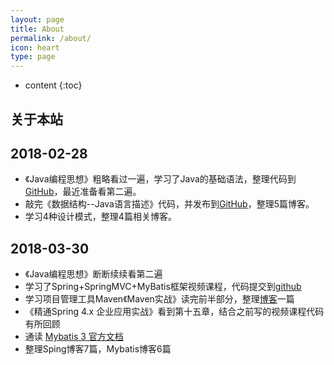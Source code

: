```yaml
---
layout: page
title: About
permalink: /about/
icon: heart
type: page
---
```


* content
{:toc}
## 关于本站



## 2018-02-28

- 《Java编程思想》粗略看过一遍，学习了Java的基础语法，整理代码到[GitHub](https://github.com/gongfukangEE/thinkInJava)，最近准备看第二遍。
- 敲完《数据结构--Java语言描述》代码，并发布到[GitHub](https://github.com/gongfukangEE/Data-Structures-Java)，整理5篇博客。
- 学习4种设计模式，整理4篇相关博客。


## 2018-03-30

- 《Java编程思想》断断续续看第二遍
- 学习了Spring+SpringMVC+MyBatis框架视频课程，代码提交到[github](https://github.com/gongfukangEE/Spring-Learn)
- 学习项目管理工具Maven《Maven实战》读完前半部分，整理[博客](https://gongfukangee.github.io/2018/03/07/Maven-1/)一篇
- 《精通Spring 4.x 企业应用实战》看到第十五章，结合之前写的视频课程代码有所回顾
- 通读 [Mybatis 3 官方文档](http://www.mybatis.org/mybatis-3/zh/index.html)
- 整理Sping博客7篇，Mybatis博客6篇